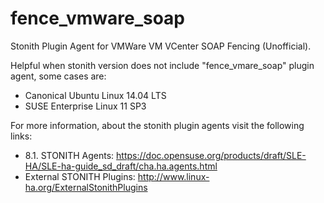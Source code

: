 # fence_vmware_soap
Stonith Plugin Agent for VMWare VM VCenter SOAP Fencing (Unofficial).

Helpful when stonith version does not include "fence_vmare_soap" plugin agent, some cases are:

- Canonical Ubuntu Linux 14.04 LTS
- SUSE Enterprise Linux 11 SP3

For more information, about the stonith plugin agents visit the following links:

- 8.1. STONITH Agents: https://doc.opensuse.org/products/draft/SLE-HA/SLE-ha-guide_sd_draft/cha.ha.agents.html
- External STONITH Plugins: http://www.linux-ha.org/ExternalStonithPlugins
